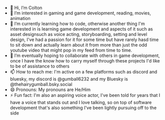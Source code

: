 - 👋 Hi, I’m Colton
- 👀 I’m interested in gaming and game development, reading, movies, animation
- 🌱 I’m currently learning how to code, otherwise another thing I'm interested in is learning game development and aspects of it such as asset designsuch as voice acting, storyboarding, setting and level design, I've had a passion for it for some time but have rarely hasd time to sit down and actually learn about it from more than just the odd youtube video that might pop in my feed from time to time.
- 💞️ I’m eventually hoping to collaborate with others in game development, once I have the know how to carry myself through these projects I'd like to be of assistance to others
- 📫 How to reach me: I'm active on a few platforms such as discord and bluesky, my discord is @gumball6232 and my Bluesky is @thehairygumball.bsky.social
- 😄 Pronouns: My pronouns are He/Him
- ⚡ Fun fact: I'm also an aspiring voice actor, I've been told for years that I have a voice that stands out and I love talking, so on top of software development that's also something I've been lightly pursuing off to the side

<!---
Colton-St/Colton-St is a ✨ special ✨ repository because its `README.md` (this file) appears on your GitHub profile.
You can click the Preview link to take a look at your changes.
--->
